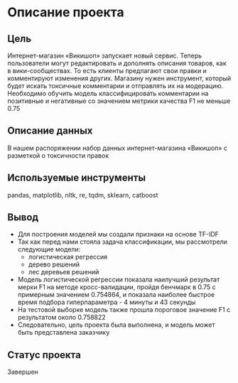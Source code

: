 # Описание проекта
## Цель
Интернет-магазин «Викишоп» запускает новый сервис. Теперь пользователи могут редактировать и дополнять описания товаров, как в вики-сообществах. То есть клиенты предлагают свои правки и комментируют изменения других. Магазину нужен инструмент, который будет искать токсичные комментарии и отправлять их на модерацию. Необходимо обучить модель классифицировать комментарии на позитивные и негативные со значением метрики качества F1 не меньше 0.75

## Описание данных
В нашем распоряжении набор данных интернет-магазина «Викишоп» с разметкой о токсичности правок

## Используемые инструменты
pandas, matplotlib, nltk, re, tqdm, sklearn, catboost

## Вывод
- Для построения моделей мы создали признаки на основе TF-IDF
- Так как перед нами стояла задача классификации, мы рассмотрели следующие модели:
  - логистическая регрессия
  - дерево решений
  - лес деревьев решений
- Модель логистической регрессии показала наилучший результат мерки F1 на методе кросс-валидации, пройдя бенчмарк в 0.75 с примерным значением 0.754864, и показала наиболее быстрое время подбора гиперпараметра - 4 минуты и 43 секунды
- На тестовой выборке модель также прошла пороговое значение F1 с результатом около 0.758822
- Следовательно, цель проекта была выполнена, и модель может быть представлена заказчику

## Статус проекта
Завершен
